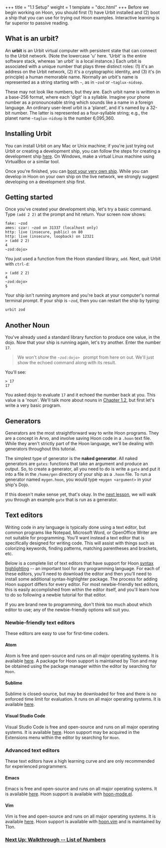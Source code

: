 +++
title = "1.1 Setup"
weight = 1
template = "doc.html"
+++
Before we begin working on Hoon, you should first (1) have Urbit installed and (2) boot a ship that you can use for trying out Hoon examples. Interactive learning is far superior to passive reading.

## What is an urbit?

An **urbit** is an Urbit virtual computer with persistent state that can connect to the Urbit network.  (Note the lowercase 'u' here.  'Urbit' is the entire software stack, whereas 'an urbit' is a local instance.)  Each urbit is associated with a unique number that plays three distinct roles: (1) it's an address on the Urbit network, (2) it's a cryptographic identity, and (3) it's (in principle) a human memorable name.  Normally an urbit's name is represented as a string starting with `~`, as in `~zod` or `~taglux-nidsep`.

These may not look like numbers, but they are.  Each urbit name is written in a base-256 format, where each 'digit' is a syllable.  Imagine your phone number as a pronounceable string which sounds like a name in a foreign language.  An ordinary user-level urbit is a 'planet', and it's named by a 32-bit number.  The latter is represented as a four-syllable string; e.g., the planet name `~taglux-nidsep` is the number 6,095,360.

## Installing Urbit

You can install Urbit on any Mac or Unix machine; if you're just trying out Urbit or creating a development ship, you can follow the steps for creating a development ship [here](/docs/using/creating-a-development-ship).  On Windows, make a virtual Linux machine using VirtualBox or a similar tool.

Once you're finished, you can [boot your very own ship](/docs/getting-started/booting-a-ship/#step-3-run-the-boot-command). While you can develop in Hoon on your own ship on the live network, we strongly suggest developing on a development ship first.

## Getting started

Once you've created your development ship, let's try a basic command. Type `(add 2 2)` at the prompt and hit return.  Your screen now shows:

```
fake: ~zod
ames: czar: ~zod on 31337 (localhost only)
http: live (insecure, public) on 80
http: live (insecure, loopback) on 12321
> (add 2 2)
4
~zod:dojo>
```

You just used a function from the Hoon standard library, `add`.  Next, quit Urbit with `ctrl-d`:

```
> (add 2 2)
4
~zod:dojo>
$
```

Your ship isn't running anymore and you're back at your computer's normal terminal prompt. If your ship is `~zod`, then you can restart the ship by typing:

```sh
urbit zod
```

## Another Noun

You've already used a standard library function to produce one value, in the dojo.  Now that your ship is running again, let's try another.  Enter the number `17`.

> We won't show the `~zod:dojo> ` prompt from here on out.  We'll just show the echoed command along with its result.

You'll see:

```
> 17
17
```

You asked dojo to evaluate `17` and it echoed the number back at you.  This value is a 'noun'.  We'll talk more about nouns in [Chapter 1.2](docs/learn/hoon/hoon-tutorial/nouns/), but first let's write a very basic program.

## Generators

Generators are the most straightforward way to write Hoon programs. They are a concept in Arvo, and involve saving Hoon code in a `.hoon` text file. While they aren't strictly part of the Hoon language, we'll be dealing with generators throughout this tutorial.

The simplest type of generator is the **naked generator**. All naked generators are `gates`: functions that take an argument and produce an output. So, to create a generator, all you need to do is write a `gate` and put it into a file in the `/home/gen` directory of your ship as a `.hoon` file. To run a generator named `mygen.hoon`, you would type `+mygen <argument>` in your ship's Dojo.

If this doesn't make sense yet, that's okay. In the [next lesson](../list-of-numbers), we will walk you through an example `gate` that is run as a generator.

## Text editors

Writing code in any language is typically done using a text editor, but common programs like Notepad, Microsoft Word, or OpenOffice Writer are not suitable for programming. You'll want instead a text editor that is specifically designed for writing code. This will assist with things such as colorizing keywords, finding patterns, matching parentheses and brackets, etc.

Below is a complete list of text editors that have support for Hoon [syntax highlighting](https://en.wikipedia.org/wiki/Syntax_highlighting) -- an important tool for any programming language. For each of these editors, you'll need to download the editor and then you'll need to install some additional syntax-highlighter package. The process for adding Hoon support differs for every editor. For most newbie-friendly text editors, this is easily accomplished from within the editor itself, and you'll learn how to do so following a newbie tutorial for that editor.

If you are brand new to programming, don't think too much about which editor to use; any of the newbie-friendly options will suit you.

### Newbie-friendly text editors

These editors are easy to use for first-time coders.

#### Atom
Atom is free and open-source and runs on all major operating systems. It is available [here](https://atom.io/). A package for Hoon support is maintained by Tlon and may be obtained using the package manager within the editor by searching for `Hoon`.

#### Sublime
Sublime is closed-source, but may be downloaded for free and there is no enforced time limit for evaluation. It runs on all major operating systems. It is available [here](https://www.sublimetext.com/).

#### Visual Studio Code
Visual Studio Code is free and open-source and runs on all major operating systems. It is available [here](https://code.visualstudio.com/). Hoon support may be acquired in the Extensions menu within the editor by searching for `Hoon`.

### Advanced text editors

These text editors have a high learning curve and are only recommended for experienced programmers.

#### Emacs

Emacs is free and open-source and runs on all major operating systems. It is available [here](https://www.gnu.org/software/emacs/). Hoon support is available with [hoon-mode.el](https://github.com/urbit/hoon-mode.el).

#### Vim

Vim is free and open-source and runs on all major operating systems. It is available [here](https://www.vim.org/). Hoon support is available with [hoon.vim](https://github.com/urbit/hoon.vim) and is maintained by Tlon.


### [Next Up: Walkthrough -- List of Numbers](../list-of-numbers)
